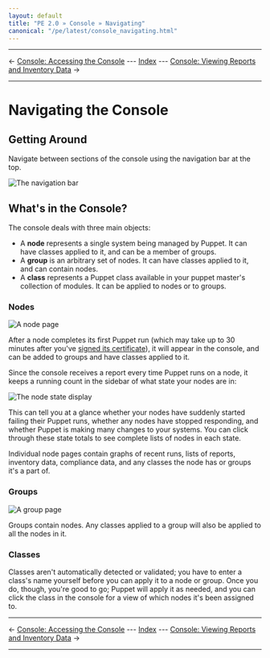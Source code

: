 ```yaml
---
layout: default
title: "PE 2.0 » Console » Navigating"
canonical: "/pe/latest/console_navigating.html"
---
```


* * *

&larr; [Console: Accessing the Console](./console_accessing.html) --- [Index](./) --- [Console: Viewing Reports and Inventory Data](./console_reports.html) &rarr;

* * *

Navigating the Console
=====

Getting Around
-----

Navigate between sections of the console using the navigation bar at the top.

![The navigation bar][nav_navbar]

What's in the Console?
-----

The console deals with three main objects:

- A **node** represents a single system being managed by Puppet. It can have classes applied to it, and can be a member of groups.
- A **group** is an arbitrary set of nodes. It can have classes applied to it, and can contain nodes.
- A **class** represents a Puppet class available in your puppet master's collection of modules. It can be applied to nodes or to groups.

### Nodes

![A node page][nav_node]

After a node completes its first Puppet run (which may take up to 30 minutes after you've [signed its certificate][certsign]), it will appear in the console, and can be added to groups and have classes applied to it.

[certsign]: ./install_basic.html#signing-agent-certificates

Since the console receives a report every time Puppet runs on a node, it keeps a running count in the sidebar of what state your nodes are in:

![The node state display][nav_nodestatus]

This can tell you at a glance whether your nodes have suddenly started failing their Puppet runs, whether any nodes have stopped responding, and whether Puppet is making many changes to your systems. You can click through these state totals to see complete lists of nodes in each state.

Individual node pages contain graphs of recent runs, lists of reports, inventory data, compliance data, and any classes the node has or groups it's a part of.

### Groups

![A group page][nav_group]

Groups contain nodes. Any classes applied to a group will also be applied to all the nodes in it.

### Classes

Classes aren't automatically detected or validated; you have to enter a class's name yourself before you can apply it to a node or group. Once you do, though, you're good to go; Puppet will apply it as needed, and you can click the class in the console for a view of which nodes it's been assigned to.

[nav_group]: ./images/console/nav_group.png
[nav_navbar]: ./images/console/nav_navbar.png
[nav_node]: ./images/console/nav_node.png
[nav_nodestatus]: ./images/console/nav_nodestatus.png

* * *

&larr; [Console: Accessing the Console](./console_accessing.html) --- [Index](./) --- [Console: Viewing Reports and Inventory Data](./console_reports.html) &rarr;

* * *
